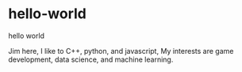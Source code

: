 # hello-world
hello world

Jim here, I like to C++, python, and javascript, My interests are game development, data science, and machine learning. 
